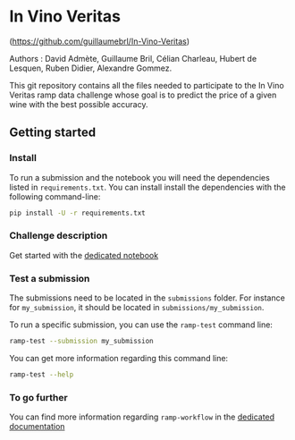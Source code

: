 # In Vino Veritas

(https://github.com/guillaumebrl/In-Vino-Veritas)

Authors : David Admète, Guillaume Bril, Célian Charleau, Hubert de Lesquen, Ruben Didier, Alexandre Gommez. 

This git repository contains all the files needed to participate to the In Vino Veritas ramp data challenge whose goal is to predict the price of a given wine with the best possible accuracy.

## Getting started

### Install

To run a submission and the notebook you will need the dependencies listed
in `requirements.txt`. You can install install the dependencies with the
following command-line:

```bash
pip install -U -r requirements.txt
```

### Challenge description

Get started with the [dedicated notebook](./in_vino_veritas_starting_kit.ipynb)


### Test a submission

The submissions need to be located in the `submissions` folder. For instance
for `my_submission`, it should be located in `submissions/my_submission`.

To run a specific submission, you can use the `ramp-test` command line:

```bash
ramp-test --submission my_submission
```

You can get more information regarding this command line:

```bash
ramp-test --help
```

### To go further

You can find more information regarding `ramp-workflow` in the
[dedicated documentation](https://paris-saclay-cds.github.io/ramp-docs/ramp-workflow/stable/using_kits.html)
